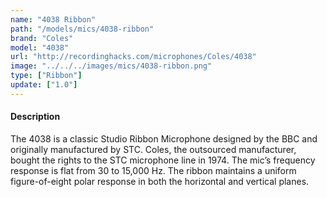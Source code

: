 ```yaml
---
name: "4038 Ribbon"
path: "/models/mics/4038-ribbon"
brand: "Coles"
model: "4038"
url: "http://recordinghacks.com/microphones/Coles/4038"
image: "../../../images/mics/4038-ribbon.png"
type: ["Ribbon"]
update: ["1.0"]
---
```

#### Description
The 4038 is a classic Studio Ribbon Microphone designed by the BBC and originally manufactured by STC. Coles, the outsourced manufacturer, bought the rights to the STC microphone line in 1974. The mic’s frequency response is flat from 30 to 15,000 Hz. The ribbon maintains a uniform figure-of-eight polar response in both the horizontal and vertical planes.